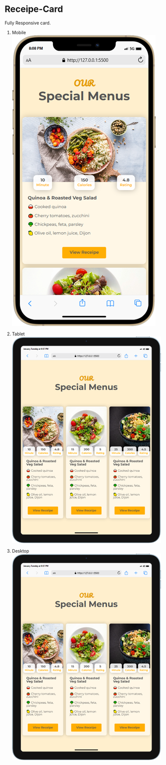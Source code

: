 # Receipe-Card

Fully Responsive card.

1. Mobile
![](responsiveImg/phoneImg.png)

2. Tablet
![](responsiveImg/tablet.png)

2. Desktop
![](responsiveImg/tablet.png)
